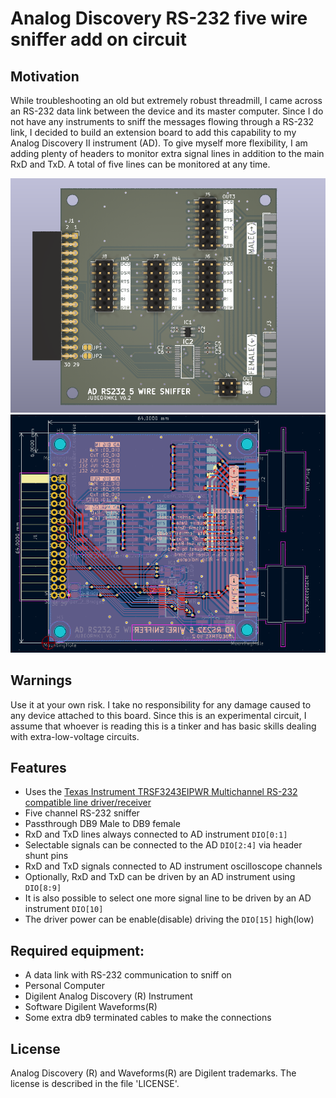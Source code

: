# Analog Discovery RS-232 five wire sniffer add on circuit
## Motivation
While troubleshooting an old but extremely robust threadmill, I came across an RS-232 data link between the device and its master computer. Since I do not have any instruments to sniff the messages flowing through a RS-232 link, I decided to build an extension board to add this capability to my Analog Discovery II instrument (AD). To give myself more flexibility, I am adding plenty of headers to monitor extra signal lines in addition to the main RxD and TxD. A total of five lines can be monitored at any time.

![Board render](https://github.com/jubeormk1/AnalogDiscovery_rs232_5_wire_sniffer/blob/89861d706b6233c0f962d638a256c44ebd0c4359/output/AnalogDiscovery_rs232_5_wire_sniffer.png)
![PCB screenshot](https://github.com/jubeormk1/AnalogDiscovery_rs232_5_wire_sniffer/blob/89861d706b6233c0f962d638a256c44ebd0c4359/output/AnalogDiscovery_rs232_5_wire_sniffer_PCB.png)

## Warnings
Use it at your own risk. I take no responsibility for any damage caused to any device attached to this board. Since this is an experimental circuit, I assume that whoever is reading this is a tinker and has basic skills dealing with extra-low-voltage circuits.

## Features
* Uses the [Texas Instrument TRSF3243EIPWR Multichannel RS-232 compatible line driver/receiver](https://www.ti.com/product/TRSF3243E)
* Five channel RS-232 sniffer
* Passthrough DB9 Male to DB9 female
* RxD and TxD lines always connected to AD instrument ``DIO[0:1]``
* Selectable signals can be connected to the AD ``DIO[2:4]`` via header shunt pins
* RxD and TxD signals connected to AD instrument oscilloscope channels
* Optionally, RxD and TxD can be driven by an AD instrument using ``DIO[8:9]``
* It is also possible to select one more signal line to be driven by an AD instrument ``DIO[10]``
* The driver power can be enable(disable) driving the ``DIO[15]`` high(low)

## Required equipment:
* A data link with RS-232 communication to sniff on
* Personal Computer
* Digilent Analog Discovery (R) Instrument
* Software Digilent Waveforms(R)
* Some extra db9 terminated cables to make the connections

## License

Analog Discovery (R) and Waveforms(R) are Digilent trademarks.
The license is described in the file 'LICENSE'.
